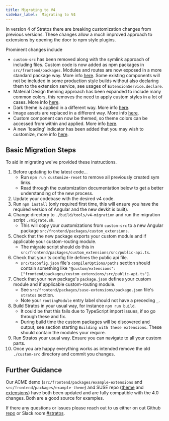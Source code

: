```yaml
---
title: Migrating to V4
sidebar_label:  Migrating to V4
---
```


In version 4 of Stratos there are breaking customization changes from previous versions. These changes allow a much improved approach to
extensions by opening the door to npm style plugins. 

Prominent changes include
- `custom-src` has been removed along with the symlink approach of including files. Custom code is now added as npm packages in `src/frontend/packages`.
Modules and routes are now exposed in a more standard package way. More info [here](/docs/extensions/frontend#including-modules-and-routes).
Some existing components will not be included in some production style builds without also declaring them to the extension service, see 
usages of `ExtensionService.declare`.
- Material Design theming approach has been expanded to include many common colors, this removes the need to apply custom styles in a lot of cases. More info [here](/docs/extensions/theming#colors).
- Dark theme is applied in a different way. More info [here](/docs/extensions/theming#dark-theme).
- Image assets are replaced in a different way. More info [here](/docs/extensions/theming#images).
- Custom component can now be themed, so theme colors can be accessed from within and applied. More info [here](/docs/extensions/theming#components).
- A new 'loading' indicator has been added that you may wish to customize, more info [here](/docs/extensions/frontend#loading-indicator).

## Basic Migration Steps
To aid in migrating we've provided these instructions.

1. Before updating to the latest code...
    - Run `npm run customize-reset` to remove all previously created sym links.
    - Read through the customization documentation below to get a better understanding of the new process.
1. Update your codebase with the desired v4 code.
1. Run `npm install` (only required first time, this will ensure you have the required version of Angular and the new devkit is built).
1. Change directory to `./build/tools/v4-migration` and run the migration script `./migrate.sh`.
    - This will copy your customizations from `custom-src` to a new Angular package `src/frontend/packages/custom_extensions`.
1. Check that the new package exports your custom module and if applicable your custom-routing module.
    - The migrate script should do this in `src/frontend/packages/custom_extensions/src/public-api.ts`.
1. Check that your ts config file defines the public api file.
    - `src/tsconfig.json` file's `compilerOptions/paths` section should contain something like `"@custom/extensions": ["frontend/packages/custom_extensions/src/public-api.ts"]`.
1. Check that your new package's `package.json` defines your custom module and if applicable custom-routing module.
    - See `src/frontend/packages/suse-extensions/package.json` file's `stratos` section.
    - Note your `routingModule` entry label should not have a preceding `_`.
1. Build Stratos in your usual way, for instance `npm run build`.
    - It could be that this fails due to TypeScript import issues, if so go through these and fix.
    - During build time the custom packages will be discovered and output, see section starting `Building with these extensions`. These should contain the modules your require.
1. Run Stratos your usual way. Ensure you can navigate to all your custom parts.
1. Once you are happy everything works as intended remove the old `./custom-src` directory and commit you changes.

## Further Guidance
Our ACME demo (`src/frontend/packages/example-extensions` and `src/frontend/packages/example-theme`) and SUSE repo ([theme](https://github.com/SUSE/stratos/tree/master/src/frontend/packages/suse-theme) and [extensions](https://github.com/SUSE/stratos/tree/master/src/frontend/packages/suse-extensions)) have both been updated and are fully compatible with the 4.0 changes. Both are a good source for examples.

If there any questions or issues please reach out to us either on out Github [repo](https://github.com/cloudfoundry/stratos) or Slack room [#stratos](https://cloudfoundry.slack.com/?redir=%2Fmessages%2Fstratos).
